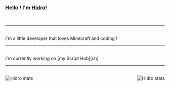 ### Hello ! I'm [Hidro][ws]!
<br />

-----------

<br />
I'm a little developer that loves Minecraft and coding !
<br />

-----------

<br />
I'm currently working on [my Script Hub][sh]
<br />

-----------

<br />
<img align="left" alt="Hidro stats" src="https://github-readme-stats.vercel.app/api/top-langs/?username=hidrogaming&show_icons=true&hide_border=true&theme=dark" />
<img align="right" alt="Hidro stats" src="https://github-readme-stats.vercel.app/api?username=hidrogaming&show_icons=true&hide_border=true&theme=radical" />
<br />


[ws]: https://hidrogaming.github.io/
[sh]: https://github.com/HidroGaming/ScriptHub
